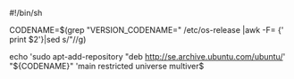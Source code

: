 #!/bin/sh

CODENAME=$(grep "VERSION_CODENAME=" /etc/os-release |awk -F= {' print $2'}|sed s/\"//g)

echo 'sudo apt-add-repository "deb http://se.archive.ubuntu.com/ubuntu/' "${CODENAME}" 'main restricted universe multiver$

